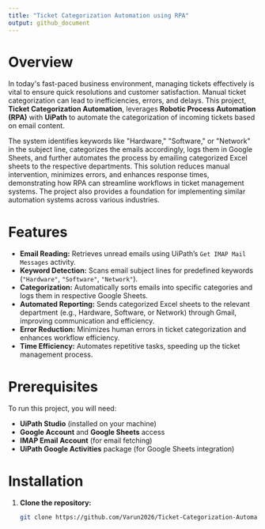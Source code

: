 ```yaml
---
title: "Ticket Categorization Automation using RPA"
output: github_document
---
```


# **Overview**

In today's fast-paced business environment, managing tickets effectively is vital to ensure quick resolutions and customer satisfaction. Manual ticket categorization can lead to inefficiencies, errors, and delays. This project, **Ticket Categorization Automation**, leverages **Robotic Process Automation (RPA)** with **UiPath** to automate the categorization of incoming tickets based on email content.

The system identifies keywords like "Hardware," "Software," or "Network" in the subject line, categorizes the emails accordingly, logs them in Google Sheets, and further automates the process by emailing categorized Excel sheets to the respective departments. This solution reduces manual intervention, minimizes errors, and enhances response times, demonstrating how RPA can streamline workflows in ticket management systems. The project also provides a foundation for implementing similar automation systems across various industries.

# **Features**

- **Email Reading:** Retrieves unread emails using UiPath’s `Get IMAP Mail Messages` activity.
- **Keyword Detection:** Scans email subject lines for predefined keywords (`"Hardware"`, `"Software"`, `"Network"`).
- **Categorization:** Automatically sorts emails into specific categories and logs them in respective Google Sheets.
- **Automated Reporting:** Sends categorized Excel sheets to the relevant department (e.g., Hardware, Software, or Network) through Gmail, improving communication and efficiency.
- **Error Reduction:** Minimizes human errors in ticket categorization and enhances workflow efficiency.
- **Time Efficiency:** Automates repetitive tasks, speeding up the ticket management process.

# **Prerequisites**

To run this project, you will need:

- **UiPath Studio** (installed on your machine)
- **Google Account** and **Google Sheets** access
- **IMAP Email Account** (for email fetching)
- **UiPath Google Activities** package (for Google Sheets integration)

# **Installation**

1. **Clone the repository:**
   ```bash
   git clone https://github.com/Varun2026/Ticket-Categorization-Automation-using-RPA-Robotic-Process-and-Automation-.git

